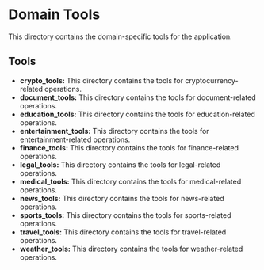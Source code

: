 # Domain Tools

This directory contains the domain-specific tools for the application.

## Tools

- **crypto_tools:** This directory contains the tools for cryptocurrency-related operations.
- **document_tools:** This directory contains the tools for document-related operations.
- **education_tools:** This directory contains the tools for education-related operations.
- **entertainment_tools:** This directory contains the tools for entertainment-related operations.
- **finance_tools:** This directory contains the tools for finance-related operations.
- **legal_tools:** This directory contains the tools for legal-related operations.
- **medical_tools:** This directory contains the tools for medical-related operations.
- **news_tools:** This directory contains the tools for news-related operations.
- **sports_tools:** This directory contains the tools for sports-related operations.
- **travel_tools:** This directory contains the tools for travel-related operations.
- **weather_tools:** This directory contains the tools for weather-related operations.
